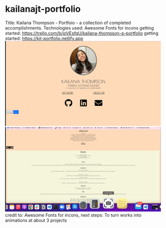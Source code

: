 # kailanajt-portfolio
Title: Kailana Thompson - Portfoio - a collection of completed accomplishments.
Technologies used: Awesome Fonts for incons
getting started: https://trello.com/b/joVEsfqU/kailana-thompson-a-portfolio
getting started: https://kjt-portfolio.netlify.app
<img src="./assets/homepage.png">
<img src="./assets/about-resume.png">
credit to: Awesome Fonts for incons, 
next steps: To turn works into animations at about 3 projects